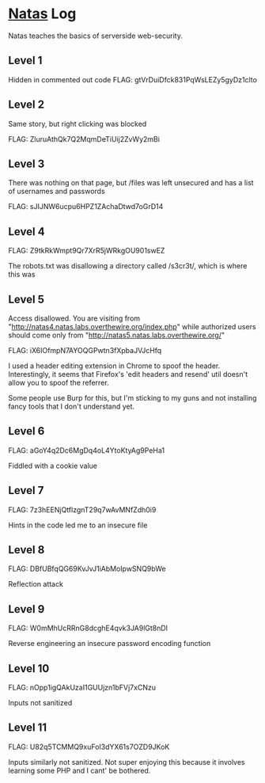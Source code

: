 # [Natas](http://overthewire.org/wargames/natas/) Log

Natas teaches the basics of serverside web-security.

## Level 1

Hidden in commented out code
FLAG: gtVrDuiDfck831PqWsLEZy5gyDz1clto

## Level 2

Same story, but right clicking was blocked

FLAG: ZluruAthQk7Q2MqmDeTiUij2ZvWy2mBi

## Level 3

There was nothing on that page, but /files was left unsecured and has a list of usernames and passwords

FLAG: sJIJNW6ucpu6HPZ1ZAchaDtwd7oGrD14

## Level 4

FLAG: Z9tkRkWmpt9Qr7XrR5jWRkgOU901swEZ

The robots.txt was disallowing a directory called /s3cr3t/, which is where this was

## Level 5

Access disallowed. You are visiting from "http://natas4.natas.labs.overthewire.org/index.php" while authorized users should come only from "http://natas5.natas.labs.overthewire.org/" 

FLAG: iX6IOfmpN7AYOQGPwtn3fXpbaJVJcHfq

I used a header editing extension in Chrome to spoof the header. Interestingly, it seems that Firefox's 'edit headers and resend' util doesn't allow you to spoof the referrer.

Some people use Burp for this, but I'm sticking to my guns and not installing fancy tools that I don't understand yet.

## Level 6

FLAG: aGoY4q2Dc6MgDq4oL4YtoKtyAg9PeHa1

Fiddled with a cookie value

## Level 7

FLAG: 7z3hEENjQtflzgnT29q7wAvMNfZdh0i9

Hints in the code led me to an insecure file

## Level 8

FLAG: DBfUBfqQG69KvJvJ1iAbMoIpwSNQ9bWe

Reflection attack


## Level 9

FLAG: W0mMhUcRRnG8dcghE4qvk3JA9lGt8nDl

Reverse engineering an insecure password encoding function


## Level 10

FLAG: nOpp1igQAkUzaI1GUUjzn1bFVj7xCNzu

Inputs not sanitized


## Level 11

FLAG: U82q5TCMMQ9xuFoI3dYX61s7OZD9JKoK

Inputs similarly not sanitized. Not super enjoying this because it involves learning some PHP and I cant' be bothered.
